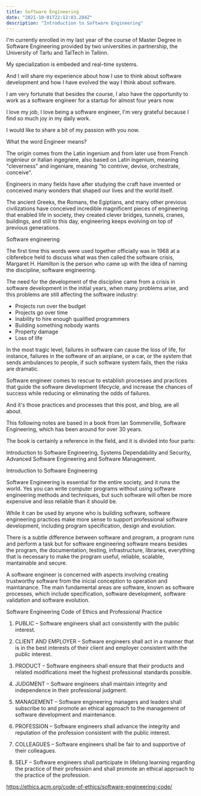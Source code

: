 ```yaml
---
title: Software Engineering
date: "2021-10-01T22:12:03.284Z"
description: "Introduction to Software Engineering"
---
```


I'm currently enrolled in my last year of the course of Master Degree in Software Engineering provided by two universities in partnership, the University of Tartu and TalTech in Tallinn.

My specialization is embeded and real-time systems. 

And I will share my experience about how I use to think about software development and how I have evolved the way I think about software.

I am very fortunate that besides the course, I also have the opportunity to work as a software engineer for a startup for almost four years now. 

I love my job, I love being a software engineer, I'm very grateful because I find so much joy in my daily work. 

I would like to share a bit of my passion with you now.

What the word Engineer means?

The origin comes from the Latin ingenium and from later use from French ingénieur or Italian ingegnere, also based on Latin ingenium, meaning "cleverness" and ingeniare, meaning "to contrive, devise, orchestrate, conceive".

Engineers in many fields have after studying the craft have invented or conceived many wonders that shaped our lives and the world itself. 

The ancient Greeks, the Romans, the Egiptians, and many other previous civilizations have conceived incredible magnificent pieces of engineering that enabled life in society, they created clever bridges, tunnels, cranes, buildings, and still to this day, engineering keeps evolving on top of previous generations.

Software engineering

The first time this words were used together officially was in 1968 at a cibferebce held to discuss what was then called the software crisis,  Margaret H. Hamilton is the person who came up with the idea of naming the discipline, software engineering.

The need for the development of the discipline came from a crisis in software development in the initial years, when many problems arise, and this problems are still affecting the software industry:

- Projects run over the budget
- Projects go over time
- Inability to hire enough qualified programmers
- Building something nobody wants  
- Property damage
- Loss of life

In the most tragic level, failures in software can cause the loss of life, for instance, failures in the software of an airplane, or a car, or the system that sends ambulances to people, if such software system fails, then the risks are dramatic. 

Software engineer comes to rescue to establish processes and practices that guide the software development lifecycle, and increase the chances of success while reducing or eliminating the odds of failures. 

And it's those practices and processes that this post, and blog, are all about. 

This following notes are based in a book from Ian Sommerville, Software Engineering, which has been around for over 30 years. 

The book is certainly a reference in the field, and it is divided into four parts:

Introduction to Software Engineering, Systems Dependability and Security, Advanced Software Engineering and Software Management.

Introduction to Software Engineering

Software Engineering is essential for the entire society, and it runs the world. Yes you can write computer programs without using software engineering methods and techniques, but such software will often be more expensive and less reliable than it should be.

While it can be used by anyone who is building software, software engineering practices make more sense to support professional software development, including program specification, design and evolution.

There is a subtle difference between software and program, a program runs and perform a task but for software engineering software means besides the program, the documentation, testing, infrastructure, libraries, everything that is necessary to make the program useful, reliable, scalable, mantainable
 and secure.

 A software engineer is concerned with aspects involving creating trustworthy software from the inicial conception to operation and maintanance. The main fundamental areas are software, known as software processes, which include specification, software development, software validation and software evolution. 

Software Engineering Code of Ethics and Professional Practice

1. PUBLIC – Software engineers shall act consistently with the public interest.

2. CLIENT AND EMPLOYER – Software engineers shall act in a manner that is in the best interests of their client and employer consistent with the public interest.

3. PRODUCT – Software engineers shall ensure that their products and related modifications meet the highest professional standards possible.

4. JUDGMENT – Software engineers shall maintain integrity and independence in their professional judgment.

5. MANAGEMENT – Software engineering managers and leaders shall subscribe to and promote an ethical approach to the management of software development and maintenance.

6. PROFESSION – Software engineers shall advance the integrity and reputation of the profession consistent with the public interest.

7. COLLEAGUES – Software engineers shall be fair to and supportive of their colleagues.

8. SELF – Software engineers shall participate in lifelong learning regarding the practice of their profession and shall promote an ethical approach to the practice of the profession.

https://ethics.acm.org/code-of-ethics/software-engineering-code/